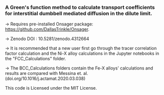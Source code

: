 ### A Green's function method to calculate transport coefficients for interstitial dumbbell mediated diffusion in the dilute limit.
-> Requires pre-installed Onsager package: https://github.com/DallasTrinkle/Onsager.

-> Zenodo DOI : 10.5281/zenodo.4312664

-> It is recommended that a new user first go through the tracer correlation factor calculation and the Ni-X alloy calculations in the Jupyter notebooks in the "FCC_Calculations" folder.

-> The BCC_Calculations folders contain the Fe-X alloys' calculations and results are compared with Messina et. al. (doi.org/10.1016/j.actamat.2020.03.038)

This code is Licensed under the MIT License.
